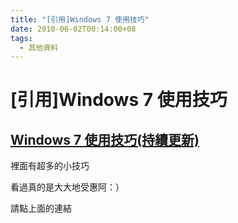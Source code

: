 ```yaml
---
title: "[引用]Windows 7 使用技巧"
date: 2010-06-02T00:14:00+08
tags:
  - 其他資料
---
```

# [引用]Windows 7 使用技巧

## [Windows 7 使用技巧(持續更新)](http://blog.joytown.tw/2009/09/07/545 "固定網址：Windows 7 使用技巧(持續更新)")

裡面有超多的小技巧

看過真的是大大地受惠阿：）

請點上面的連結